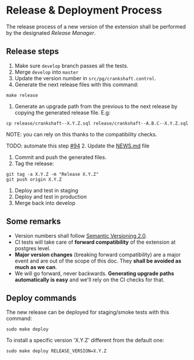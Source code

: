 # Release & Deployment Process

The release process of a new version of the extension
shall be performed by the designated *Release Manager*.

## Release steps
1. Make sure `develop` branch passes all the tests.
1. Merge `develop` into `master`
1. Update the version number in `src/pg/crankshaft.control`.
1. Generate the next release files with this command:

  ```shell
  make release
  ```
1. Generate an upgrade path from the previous to the next release by copying the generated release file. E.g:

  ```shell
  cp release/crankshaft--X.Y.Z.sql release/crankshaft--A.B.C--X.Y.Z.sql
  ```
  NOTE: you can rely on this thanks to the compatibility checks. 
  
  TODO: automate this step [#94](https://github.com/CartoDB/crankshaft/issues/94)
2. Update the [NEWS.md](https://github.com/CartoDB/crankshaft/blob/master/NEWS.md) file
1. Commit and push the generated files.
1. Tag the release:

  ```
  git tag -a X.Y.Z -m "Release X.Y.Z"
  git push origin X.Y.Z
  ```
1. Deploy and test in staging
1. Deploy and test in production
1. Merge back into develop


## Some remarks
* Version numbers shall follow [Semantic Versioning 2.0](http://semver.org/).
* CI tests will take care of **forward compatibility** of the extension at postgres level.
* **Major version changes** (breaking forward compatibility) are a major event and are out of the scope of this doc. They **shall be avoided as much as we can**.
* We will go forward, never backwards. **Generating upgrade paths automatically is easy** and we'll rely on the CI checks for that.

## Deploy commands

The new release can be deployed for staging/smoke tests with this command:

  ```shell
  sudo make deploy
  ```

To install a specific version 'X.Y.Z' different from the default one:

  ```shell
  sudo make deploy RELEASE_VERSION=X.Y.Z
  ```
